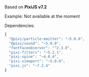 Based on **PixiJS v7.2**

Example: Not available at the moment

Dependencies:

```javascript
{
  "@pixi/particle-emitter": "~5.0.8",
  "@pixi/sound": "~5.0.0",
  "fontfaceobserver": "^2.3.0",
  "pixi-filters": "~5.2.1",
  "pixi-spine": "~4.0.4",
  "pixi-viewport": "~5.0.0",
  "pixi.js": "~7.2.4"
}
```

